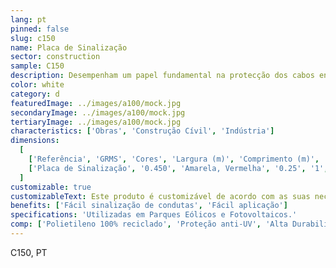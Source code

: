 ```yaml
---
lang: pt
pinned: false
slug: c150
name: Placa de Sinalização
sector: construction
sample: C150
description: Desempenham um papel fundamental na protecção dos cabos enterrados (baixa e média tensão e telecomunicações).
color: white
category: d
featuredImage: ../images/a100/mock.jpg
secondaryImage: ../images/a100/mock.jpg
tertiaryImage: ../images/a100/mock.jpg
characteristics: ['Obras', 'Construção Cívil', 'Indústria']
dimensions:
  [
    ['Referência', 'GRMS', 'Cores', 'Largura (m)', 'Comprimento (m)', 'Qtd/PL'],
    ['Placa de Sinalização', '0.450', 'Amarela, Vermelha', '0.25', '1', '1250'],
  ]
customizable: true
customizableText: Este produto é customizável de acordo com as suas necessidades. Contacte-nos para mais informações.
benefits: ['Fácil sinalização de condutas', 'Fácil aplicação']
specifications: 'Utilizadas em Parques Eólicos e Fotovoltaicos.'
comp: ['Polietileno 100% reciclado', 'Proteção anti-UV', 'Alta Durabilidade e Resistência']
---
```


C150, PT
